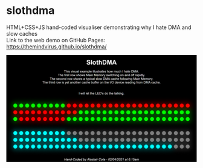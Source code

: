 # slothdma
HTML+CSS+JS hand-coded visualiser demonstrating why I hate DMA and slow caches \
Link to the web demo on GitHub Pages: https://themindvirus.github.io/slothdma/

![slothdma](https://github.com/TheMindVirus/slothdma/blob/main/SlothDMA.png)
